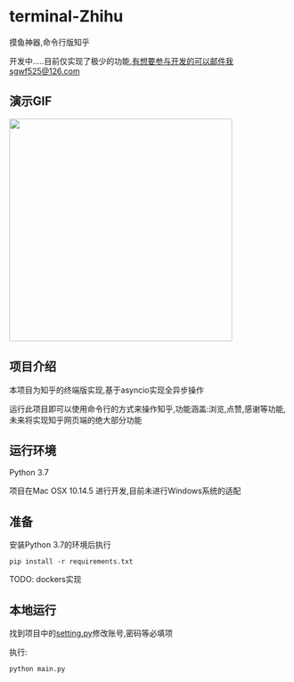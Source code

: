 # terminal-Zhihu
摸鱼神器,命令行版知乎


开发中.....目前仅实现了极少的功能,有想要参与开发的可以邮件我sgwf525@126.com

## 演示GIF
<img width="400" height="400" src="./static/show.gif"/>


## 项目介绍
本项目为知乎的终端版实现,基于asyncio实现全异步操作

运行此项目即可以使用命令行的方式来操作知乎,功能涵盖:浏览,点赞,感谢等功能,未来将实现知乎网页端的绝大部分功能

## 运行环境
Python 3.7

项目在Mac OSX 10.14.5 进行开发,目前未进行Windows系统的适配

## 准备

安装Python 3.7的环境后执行
```
pip install -r requirements.txt
```
TODO: dockers实现

## 本地运行

找到项目中的[setting.py](/setting.py)修改账号,密码等必填项

执行:

```
python main.py
```
